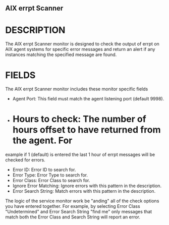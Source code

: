 AIX errpt Scanner
---------------

DESCRIPTION
===========
The AIX errpt Scanner monitor is designed to check the output of errpt on AIX agent 
systems for specific error messages and return an alert if any instances matching
the specified message are found. 

FIELDS
======
The AIX errpt Scanner monitor includes these monitor specific fields

- Agent Port: This field must match the agent listening port (default 9998).
- # Hours to check: The number of hours offset to have returned from the agent. For 
example if 1 (default) is entered the last 1 hour of errpt messages will be checked
for errors.
- Error ID: Error ID to search for.
- Error Type: Error Type to search for.
- Error Class: Error Class to search for.
- Ignore Error Matching: Ignore errors with this pattern in the description.
- Error Search String: Match errors with this pattern in the description.

The logic of the service monitor work be "anding" all of the check options you have
entered together. For example, by selecting Error Class "Undetermined" and Error Search
String "find me" only messages that match both the Error Class and Search String will
report an error.
